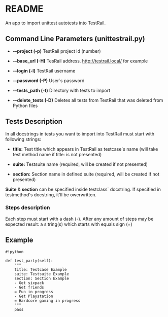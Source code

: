 # README #
An app to import unittest autotests into TestRail.

## Command Line Parameters (unittestrail.py) ##
* __--project (-p)__ TestRail project id (number)

* __--base_url (-H)__ TesRail address. http://testrail.local/ for example

* __--login (-l)__ TestRail username

* __--password (-P)__ User`s password

* __--tests_path (-t)__ Directory with tests to import 

* __--delete_tests (-D)__ Deletes all tests from TestRail that was deleted from Python files

## Tests Description ##
In all docstrings in tests you want to import into TestRail must start with following strings:

* __title:__ Test title which appears in TestRail as testcase`s name (will take test method name if title: is not presented)

* __suite:__ Testsuite name (required, will be created if not presented)

* __section:__ Section name in defined suite (required, will be created if not presented)

__Suite__ & __section__ can be specified inside testclass` docstring. If specified in testmethod's docstring, it'll be owerwritten.

### Steps description ###
Each step must start with a dash (-). After any amount of steps may be expected result: a s tring(s) which starts with equals sign (=)

## Example ##

```
#!python

def test_party(self):
    """
    title: Testcase Example
    suite: Testsuite Example
    section: Section Example
    - Get sixpack
    - Get friends
    = Fun in progress
    - Get Playstation
    = Hardcore gaming in progress
    """
    pass
```